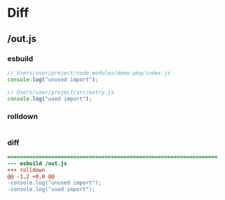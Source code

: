 # Diff
## /out.js
### esbuild
```js
// Users/user/project/node_modules/demo-pkg/index.js
console.log("unused import");

// Users/user/project/src/entry.js
console.log("used import");
```
### rolldown
```js

```
### diff
```diff
===================================================================
--- esbuild	/out.js
+++ rolldown	
@@ -1,2 +0,0 @@
-console.log("unused import");
-console.log("used import");

```